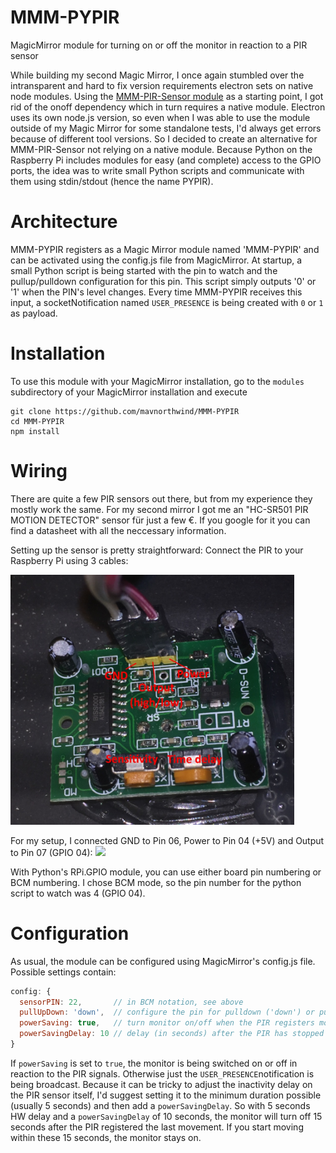 # MMM-PYPIR
MagicMirror module for turning on or off the monitor in reaction to a PIR sensor

While building my second Magic Mirror, I once again stumbled over the intransparent and hard to fix version requirements electron sets on native node modules.
Using the [MMM-PIR-Sensor module](https://github.com/paviro/MMM-PIR-Sensor) as a starting point, I got rid of the onoff dependency which in turn requires a native module.
Electron uses its own node.js version, so even when I was able to use the module outside of my Magic Mirror for some standalone tests, I'd always get errors because of different tool versions.
So I decided to create an alternative for MMM-PIR-Sensor not relying on a native module.
Because Python on the Raspberry Pi includes modules for easy (and complete) access to the GPIO ports, the idea was to write small Python scripts and communicate with them using stdin/stdout (hence the name PYPIR).

# Architecture
MMM-PYPIR registers as a Magic Mirror module named 'MMM-PYPIR' and can be activated using the config.js file from MagicMirror.
At startup, a small Python script is being started with the pin to watch and the pullup/pulldown configuration for this pin.
This script simply outputs '0' or '1' when the PIN's level changes.
Every time MMM-PYPIR receives this input, a socketNotification named `USER_PRESENCE` is being created with `0` or `1` as payload.

# Installation
To use this module with your MagicMirror installation, go to the `modules` subdirectory of your MagicMirror installation and execute 
```
git clone https://github.com/mavnorthwind/MMM-PYPIR
cd MMM-PYPIR
npm install
```

# Wiring
There are quite a few PIR sensors out there, but from my experience they mostly work the same.
For my second mirror I got me an "HC-SR501 PIR MOTION DETECTOR" sensor für just a few €. If you google for it you can find a datasheet with all the neccessary information.

Setting up the sensor is pretty straightforward: Connect the PIR to your Raspberry Pi using 3 cables: 

<img src="PIR.jpg" height="400" />

For my setup, I connected GND to Pin 06, Power to Pin 04 (+5V) and Output to Pin 07 (GPIO 04):
<img src="RPiWiring.jpg" width="800" />

With Python's RPi.GPIO module, you can use either board pin numbering or BCM numbering. I chose BCM mode, so the pin number for the python script to watch was 4 (GPIO 04).

# Configuration
As usual, the module can be configured using MagicMirror's config.js file.
Possible settings contain:
```javascript
config: {
  sensorPIN: 22,       // in BCM notation, see above
  pullUpDown: 'down',  // configure the pin for pulldown ('down') or pullup ('up')
  powerSaving: true,   // turn monitor on/off when the PIR registers movement
  powerSavingDelay: 10 // delay (in seconds) after the PIR has stopped registering movement to turn off the monitor
}
```
If `powerSaving` is set to `true`, the monitor is being switched on or off in reaction to the PIR signals. Otherwise just the `USER_PRESENCE`notification is being broadcast.
Because it can be tricky to adjust the inactivity delay on the PIR sensor itself, I'd suggest setting it to the minimum duration possible (usually 5 seconds) and then add a `powerSavingDelay`. So with 5 seconds HW delay and a `powerSavingDelay` of 10 seconds, the monitor will turn off 15 seconds after the PIR registered the last movement. If you start moving within these 15 seconds, the monitor stays on.
